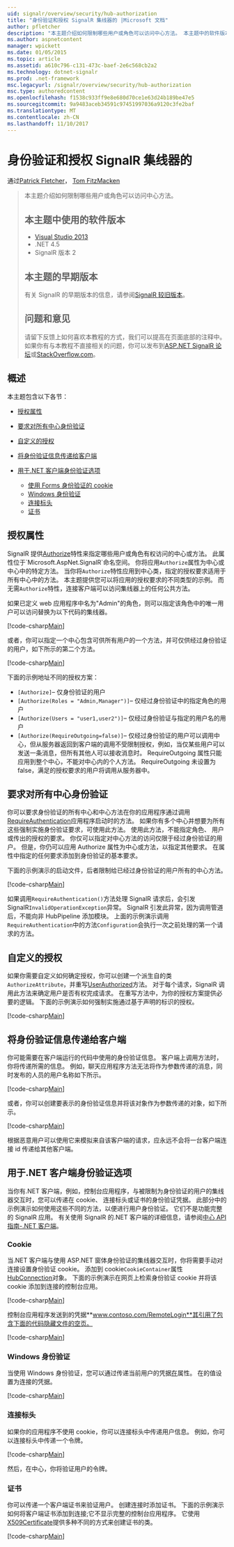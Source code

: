 ```yaml
---
uid: signalr/overview/security/hub-authorization
title: "身份验证和授权 SignalR 集线器的 |Microsoft 文档"
author: pfletcher
description: "本主题介绍如何限制哪些用户或角色可以访问中心方法。 本主题中的软件版本使用，Visual Studio 2013.NET 4.5 SignalR 遇到..."
ms.author: aspnetcontent
manager: wpickett
ms.date: 01/05/2015
ms.topic: article
ms.assetid: a610c796-c131-473c-baef-2e6c568cb2a2
ms.technology: dotnet-signalr
ms.prod: .net-framework
msc.legacyurl: /signalr/overview/security/hub-authorization
msc.type: authoredcontent
ms.openlocfilehash: f1538c933ff9e8e680d70ce1e63d24b189be47e5
ms.sourcegitcommit: 9a9483aceb34591c97451997036a9120c3fe2baf
ms.translationtype: MT
ms.contentlocale: zh-CN
ms.lasthandoff: 11/10/2017
---
```

<a name="authentication-and-authorization-for-signalr-hubs"></a>身份验证和授权 SignalR 集线器的
====================
通过[Patrick Fletcher](https://github.com/pfletcher)， [Tom FitzMacken](https://github.com/tfitzmac)

> 本主题介绍如何限制哪些用户或角色可以访问中心方法。 
> 
> ## <a name="software-versions-used-in-this-topic"></a>本主题中使用的软件版本
> 
> 
> - [Visual Studio 2013](https://www.microsoft.com/visualstudio/eng/2013-downloads)
> - .NET 4.5
> - SignalR 版本 2
>   
> 
> 
> ## <a name="previous-versions-of-this-topic"></a>本主题的早期版本
> 
> 有关 SignalR 的早期版本的信息，请参阅[SignalR 较旧版本](../older-versions/index.md)。
> 
> ## <a name="questions-and-comments"></a>问题和意见
> 
> 请留下反馈上如何喜欢本教程的方式，我们可以提高在页面底部的注释中。 如果你有与本教程不直接相关的问题，你可以发布到[ASP.NET SignalR 论坛](https://forums.asp.net/1254.aspx/1?ASP+NET+SignalR)或[StackOverflow.com](http://stackoverflow.com/)。


## <a name="overview"></a>概述

本主题包含以下各节：

- [授权属性](#authorizeattribute)
- [要求对所有中心身份验证](#requireauth)
- [自定义的授权](#custom)
- [将身份验证信息传递给客户端](#passauth)
- [用于.NET 客户端身份验证选项](#authoptions)

    - [使用 Forms 身份验证的 cookie](#cookie)
    - [Windows 身份验证](#windows)
    - [连接标头](#header)
    - [证书](#certificate)

<a id="authorizeattribute"></a>

## <a name="authorize-attribute"></a>授权属性

SignalR 提供[Authorize](https://msdn.microsoft.com/en-us/library/microsoft.aspnet.signalr.authorizeattribute(v=vs.111).aspx)特性来指定哪些用户或角色有权访问的中心或方法。 此属性位于`Microsoft.AspNet.SignalR`命名空间。 你将应用`Authorize`属性为中心或中心中的特定方法。 当你将`Authorize`特性应用到中心类，指定的授权要求适用于所有中心中的方法。 本主题提供您可以将应用的授权要求的不同类型的示例。 而无需`Authorize`特性，连接客户端可以访问集线器上的任何公共方法。

如果已定义 web 应用程序中名为"Admin"的角色，则可以指定该角色中的唯一用户可以访问替换为以下代码的集线器。

[!code-csharp[Main](hub-authorization/samples/sample1.cs)]

或者，你可以指定一个中心包含可供所有用户的一个方法，并可仅供经过身份验证的用户，如下所示的第二个方法。

[!code-csharp[Main](hub-authorization/samples/sample2.cs)]

下面的示例地址不同的授权方案：

- `[Authorize]`– 仅身份验证的用户
- `[Authorize(Roles = "Admin,Manager")]`– 仅经过身份验证中的指定角色的用户
- `[Authorize(Users = "user1,user2")]`– 仅经过身份验证与指定的用户名的用户
- `[Authorize(RequireOutgoing=false)]`– 仅经过身份验证的用户可以调用中心，但从服务器返回到客户端的调用不受限制授权，例如，当仅某些用户可以发送一条消息，但所有其他人可以接收消息时。 RequireOutgoing 属性只能应用到整个中心，不能对中心内的个人方法。 RequireOutgoing 未设置为 false，满足的授权要求的用户将调用从服务器中。

<a id="requireauth"></a>

## <a name="require-authentication-for-all-hubs"></a>要求对所有中心身份验证

你可以要求身份验证的所有中心和中心方法在你的应用程序通过调用[RequireAuthentication](https://msdn.microsoft.com/en-us/library/microsoft.aspnet.signalr.hubpipelineextensions.requireauthentication(v=vs.111).aspx)应用程序启动时的方法。 如果你有多个中心并想要为所有这些强制实施身份验证要求，可使用此方法。 使用此方法，不能指定角色、 用户或传出的授权的要求。 你仅可以指定对中心方法的访问仅限于经过身份验证的用户。 但是，你仍可以应用 Authorize 属性为中心或方法，以指定其他要求。 在属性中指定的任何要求添加到身份验证的基本要求。

下面的示例演示的启动文件，后者限制给已经过身份验证的用户所有的中心方法。

[!code-csharp[Main](hub-authorization/samples/sample3.cs)]

如果调用`RequireAuthentication()`方法处理 SignalR 请求后，会引发 SignalR`InvalidOperationException`异常。 SignalR 引发此异常，因为调用管道后，不能向非 HubPipeline 添加模块。 上面的示例演示调用`RequireAuthentication`中的方法`Configuration`会执行一次之前处理的第一个请求的方法。

<a id="custom"></a>

## <a name="customized-authorization"></a>自定义的授权

如果你需要自定义如何确定授权，你可以创建一个派生自的类`AuthorizeAttribute`，并重写[UserAuthorized](https://msdn.microsoft.com/en-us/library/microsoft.aspnet.signalr.authorizeattribute.userauthorized(v=vs.111).aspx)方法。 对于每个请求，SignalR 调用此方法来确定用户是否有权完成请求。 在重写方法中，为你的授权方案提供必要的逻辑。 下面的示例演示如何强制实施通过基于声明的标识的授权。

[!code-csharp[Main](hub-authorization/samples/sample4.cs)]

<a id="passauth"></a>

## <a name="pass-authentication-information-to-clients"></a>将身份验证信息传递给客户端

你可能需要在客户端运行的代码中使用的身份验证信息。 客户端上调用方法时，你将传递所需的信息。 例如，聊天应用程序方法无法将作为参数传递的消息，同时发布的人员的用户名称如下所示。

[!code-csharp[Main](hub-authorization/samples/sample5.cs)]

或者，你可以创建要表示的身份验证信息并将该对象作为参数传递的对象，如下所示。

[!code-csharp[Main](hub-authorization/samples/sample6.cs)]

根据恶意用户可以使用它来模拟来自该客户端的请求，应永远不会将一台客户端连接 id 传递给其他客户端。

<a id="authoptions"></a>

## <a name="authentication-options-for-net-clients"></a>用于.NET 客户端身份验证选项

当你有.NET 客户端，例如，控制台应用程序，与被限制为身份验证的用户的集线器交互时，您可以传递在 cookie、 连接标头或证书的身份验证凭据。 此部分中的示例演示如何使用这些不同的方法，以便进行用户身份验证。 它们不是功能完整的 SignalR 应用。 有关使用 SignalR 的.NET 客户端的详细信息，请参阅[中心 API 指南-.NET 客户端](../guide-to-the-api/hubs-api-guide-net-client.md)。

<a id="cookie"></a>

### <a name="cookie"></a>Cookie

当.NET 客户端与使用 ASP.NET 窗体身份验证的集线器交互时，你将需要手动对连接设置身份验证 cookie。 添加到 cookie`CookieContainer`属性[HubConnection](https://msdn.microsoft.com/en-us/library/microsoft.aspnet.signalr.client.hubs.hubconnection(v=vs.111).aspx)对象。 下面的示例演示在网页上检索身份验证 cookie 并将该 cookie 添加到连接的控制台应用。

[!code-csharp[Main](hub-authorization/samples/sample7.cs)]

控制台应用程序发送到的凭据**www.contoso.com/RemoteLogin**其引用了包含下面的代码隐藏文件的空页。

[!code-csharp[Main](hub-authorization/samples/sample8.cs)]

<a id="windows"></a>

### <a name="windows-authentication"></a>Windows 身份验证

当使用 Windows 身份验证，您可以通过传递当前用户的凭据[在](https://msdn.microsoft.com/en-us/library/system.net.credentialcache.defaultcredentials.aspx)属性。 在的值设置为连接的凭据。

[!code-csharp[Main](hub-authorization/samples/sample9.cs?highlight=6)]

<a id="header"></a>

### <a name="connection-header"></a>连接标头

如果你的应用程序不使用 cookie，你可以连接标头中传递用户信息。 例如，你可以连接标头中传递一个令牌。

[!code-csharp[Main](hub-authorization/samples/sample10.cs?highlight=6)]

然后，在中心，你将验证用户的令牌。

<a id="certificate"></a>

### <a name="certificate"></a>证书

你可以传递一个客户端证书来验证用户。 创建连接时添加证书。 下面的示例演示如何将客户端证书添加到连接;它不显示完整的控制台应用程序。 它使用[X509Certificate](https://msdn.microsoft.com/en-us/library/system.security.cryptography.x509certificates.x509certificate.aspx)提供多种不同的方式来创建证书的类。

[!code-csharp[Main](hub-authorization/samples/sample11.cs?highlight=6)]

